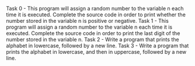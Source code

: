 Task 0 - This program will assign a random number to the variable n each time it is executed. Complete the source code in order to print whether the number stored in the variable n is positive or negative.
Task 1 - This program will assign a random number to the variable n each time it is executed. Complete the source code in order to print the last digit of the number stored in the variable n.
Task 2 - Write a program that prints the alphabet in lowercase, followed by a new line.
Task 3 - Write a program that prints the alphabet in lowercase, and then in uppercase, followed by a new line.
